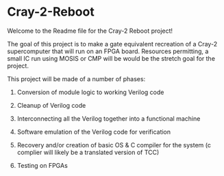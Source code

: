 # Cray-2-Reboot
Welcome to the Readme file for the Cray-2 Reboot project!

The goal of this project is to make a gate equivalent recreation of a Cray-2 supercomputer that will run on an FPGA board.
Resources permitting, a small IC run using MOSIS or CMP will be would be the stretch goal for the project.

This project will be made of a number of phases:

1) Conversion of module logic to working Verilog code

2) Cleanup of Verilog code

3) Interconnecting all the Verilog together into a functional machine 

4) Software emulation of the Verilog code for verification 

5) Recovery and/or creation of basic OS & C compiler for the system (c complier will likely be a translated version of TCC) 

6) Testing on FPGAs
